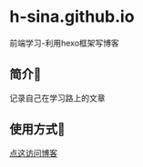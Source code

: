 # h-sina.github.io
前端学习-利用hexo框架写博客
## 简介🧐

记录自己在学习路上的文章

## 使用方式🍕

[点这访问博客](https://h-sina.github.io/)


